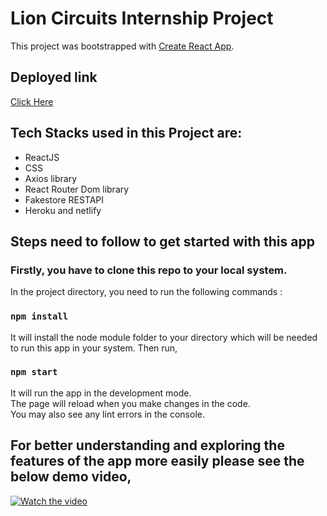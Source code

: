 # Lion Circuits Internship Project

This project was bootstrapped with [Create React App](https://github.com/facebook/create-react-app).
## Deployed link
<a href="https://cheerful-daffodil-720f1f.netlify.app/" target="blank">Click Here</a>
## Tech Stacks used in this Project are:
- ReactJS
- CSS
- Axios library
- React Router Dom library
- Fakestore RESTAPI
- Heroku and netlify

## Steps need to follow to get started with this app
### Firstly, you have to clone this repo to your local system.
In the project directory, you need to run the following commands :
### `npm install`
It will install the node module folder to your directory which will be needed to run this app in your system. Then run,

### `npm start`
It will run the app in the development mode.\
The page will reload when you make changes in the code.\
You may also see any lint errors in the console.

## For better understanding and exploring the features of the app more easily please see the below demo video,

[![Watch the video](https://pbs.twimg.com/profile_images/820591384155537413/ZuSg7rUg_200x200.jpg)](https://drive.google.com/file/d/1z4NxQSmXTfM0aSYy8p9tm__6lmJ942jJ/view?usp=sharing)

